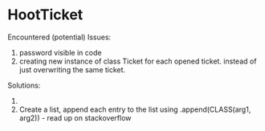 # HootTicket

Encountered (potential) Issues:

1. password visible in code
2. creating new instance of class Ticket for each opened ticket. instead of just overwriting the same ticket.



Solutions:

1.
2. Create a list, append each entry to the list using .append(CLASS(arg1, arg2)) - read up on stackoverflow

